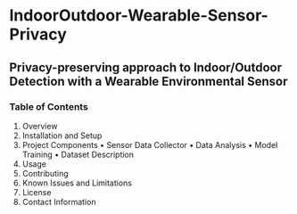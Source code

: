 # IndoorOutdoor-Wearable-Sensor-Privacy
## Privacy-preserving approach to Indoor/Outdoor Detection with a Wearable Environmental Sensor

### Table of Contents
1. Overview
2. Installation and Setup
3. Project Components
•	Sensor Data Collector
•	Data Analysis
•	Model Training
•	Dataset Description
4. Usage
5. Contributing
6. Known Issues and Limitations
7. License
8. Contact Information 
